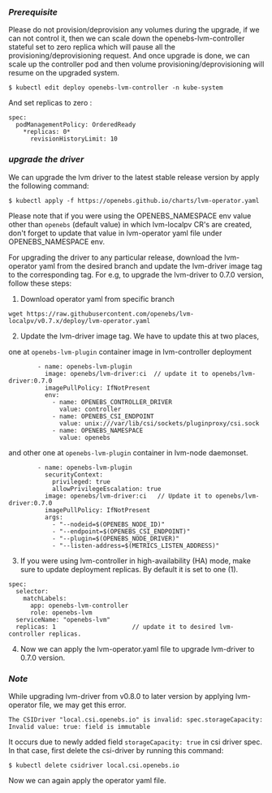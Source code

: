 ### *Prerequisite*

Please do not provision/deprovision any volumes during the upgrade, if we can not control it, then we can scale down the openebs-lvm-controller stateful set to zero replica which will pause all the provisioning/deprovisioning request. And once upgrade is done, we can scale up the controller pod and then volume provisioning/deprovisioning will resume on the upgraded system.

```
$ kubectl edit deploy openebs-lvm-controller -n kube-system

```
And set replicas to zero :

```
spec:
  podManagementPolicy: OrderedReady
    *replicas: 0*
      revisionHistoryLimit: 10
```

### *upgrade the driver*

We can upgrade the lvm driver to the latest stable release version by apply the following command:

```
$ kubectl apply -f https://openebs.github.io/charts/lvm-operator.yaml
```

Please note that if you were using the OPENEBS_NAMESPACE env value other than `openebs` (default value) in which lvm-localpv CR's are created, don't forget to update that value in lvm-operator yaml file under OPENEBS_NAMESPACE env.

For upgrading the driver to any particular release, download the lvm-operator yaml from the desired branch and update the lvm-driver image tag to the corresponding tag. For e.g, to upgrade the lvm-driver to 0.7.0 version, follow these steps:

1. Download operator yaml from specific branch
```
wget https://raw.githubusercontent.com/openebs/lvm-localpv/v0.7.x/deploy/lvm-operator.yaml
```

2. Update the lvm-driver image tag. We have to update this at two places,

one at `openebs-lvm-plugin` container image in lvm-controller deployment
```
        - name: openebs-lvm-plugin
          image: openebs/lvm-driver:ci  // update it to openebs/lvm-driver:0.7.0
          imagePullPolicy: IfNotPresent
          env:
            - name: OPENEBS_CONTROLLER_DRIVER
              value: controller
            - name: OPENEBS_CSI_ENDPOINT
              value: unix:///var/lib/csi/sockets/pluginproxy/csi.sock
            - name: OPENEBS_NAMESPACE
              value: openebs
```
and other one at `openebs-lvm-plugin` container in lvm-node daemonset.
```
        - name: openebs-lvm-plugin
          securityContext:
            privileged: true
            allowPrivilegeEscalation: true
          image: openebs/lvm-driver:ci   // Update it to openebs/lvm-driver:0.7.0
          imagePullPolicy: IfNotPresent
          args:
            - "--nodeid=$(OPENEBS_NODE_ID)"
            - "--endpoint=$(OPENEBS_CSI_ENDPOINT)"
            - "--plugin=$(OPENEBS_NODE_DRIVER)"
            - "--listen-address=$(METRICS_LISTEN_ADDRESS)"
```

3. If you were using lvm-controller in high-availability (HA) mode, make sure to update deployment replicas. By default it is set to one (1).

```
spec:
  selector:
    matchLabels:
      app: openebs-lvm-controller
      role: openebs-lvm
  serviceName: "openebs-lvm"
  replicas: 1                     // update it to desired lvm-controller replicas.
```

4. Now we can apply the lvm-operator.yaml file to upgrade lvm-driver to 0.7.0 version.

### *Note*

While upgrading lvm-driver from v0.8.0 to later version by applying lvm-operator file, we may get this error.
```
The CSIDriver "local.csi.openebs.io" is invalid: spec.storageCapacity: Invalid value: true: field is immutable
```
It occurs due to newly added field `storageCapacity: true` in csi driver spec. In that case, first delete the csi-driver by running this command:
```
$ kubectl delete csidriver local.csi.openebs.io 
```
Now we can again apply the operator yaml file.
